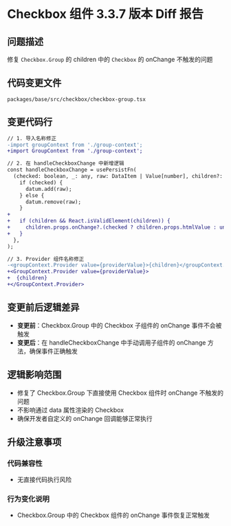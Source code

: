 # Checkbox 组件 3.3.7 版本 Diff 报告

## 问题描述
修复 `Checkbox.Group` 的 children 中的 `Checkbox` 的 onChange 不触发的问题

## 代码变更文件
`packages/base/src/checkbox/checkbox-group.tsx`

## 变更代码行
```diff
// 1. 导入名称修正
-import groupContext from './group-context';
+import GroupContext from './group-context';

// 2. 在 handleCheckboxChange 中新增逻辑
const handleCheckboxChange = usePersistFn(
  (checked: boolean, _: any, raw: DataItem | Value[number], children?: any) => {
    if (checked) {
      datum.add(raw);
    } else {
      datum.remove(raw);
    }
+
+   if (children && React.isValidElement(children)) {
+     children.props.onChange?.(checked ? children.props.htmlValue : undefined, checked, children.props.htmlValue);
+   }
  },
);

// 3. Provider 组件名称修正
-<groupContext.Provider value={providerValue}>{children}</groupContext.Provider>
+<GroupContext.Provider value={providerValue}>
+  {children}
+</GroupContext.Provider>
```

## 变更前后逻辑差异
- **变更前**：Checkbox.Group 中的 Checkbox 子组件的 onChange 事件不会被触发
- **变更后**：在 handleCheckboxChange 中手动调用子组件的 onChange 方法，确保事件正确触发

## 逻辑影响范围
- 修复了 Checkbox.Group 下直接使用 Checkbox 组件时 onChange 不触发的问题
- 不影响通过 data 属性渲染的 Checkbox
- 确保开发者自定义的 onChange 回调能够正常执行

## 升级注意事项

### 代码兼容性
- 无直接代码执行风险

### 行为变化说明
- Checkbox.Group 中的 Checkbox 组件的 onChange 事件恢复正常触发